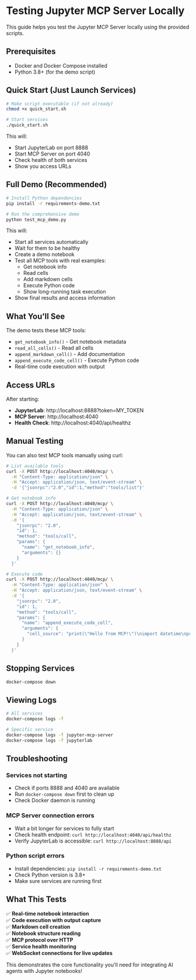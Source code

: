 # Testing Jupyter MCP Server Locally

This guide helps you test the Jupyter MCP Server locally using the provided scripts.

## Prerequisites

- Docker and Docker Compose installed
- Python 3.8+ (for the demo script)

## Quick Start (Just Launch Services)

```bash
# Make script executable (if not already)
chmod +x quick_start.sh

# Start services
./quick_start.sh
```

This will:
- Start JupyterLab on port 8888
- Start MCP Server on port 4040
- Check health of both services
- Show you access URLs

## Full Demo (Recommended)

```bash
# Install Python dependencies
pip install -r requirements-demo.txt

# Run the comprehensive demo
python test_mcp_demo.py
```

This will:
- Start all services automatically
- Wait for them to be healthy
- Create a demo notebook
- Test all MCP tools with real examples:
  - Get notebook info
  - Read cells
  - Add markdown cells
  - Execute Python code
  - Show long-running task execution
- Show final results and access information

## What You'll See

The demo tests these MCP tools:
- `get_notebook_info()` - Get notebook metadata
- `read_all_cells()` - Read all cells
- `append_markdown_cell()` - Add documentation
- `append_execute_code_cell()` - Execute Python code
- Real-time code execution with output

## Access URLs

After starting:
- **JupyterLab**: http://localhost:8888?token=MY_TOKEN
- **MCP Server**: http://localhost:4040
- **Health Check**: http://localhost:4040/api/healthz

## Manual Testing

You can also test MCP tools manually using curl:

```bash
# List available tools
curl -X POST http://localhost:4040/mcp/ \
  -H "Content-Type: application/json" \
  -H "Accept: application/json, text/event-stream" \
  -d '{"jsonrpc":"2.0","id":1,"method":"tools/list"}'

# Get notebook info
curl -X POST http://localhost:4040/mcp/ \
  -H "Content-Type: application/json" \
  -H "Accept: application/json, text/event-stream" \
  -d '{
    "jsonrpc": "2.0",
    "id": 1,
    "method": "tools/call",
    "params": {
      "name": "get_notebook_info",
      "arguments": {}
    }
  }'

# Execute code
curl -X POST http://localhost:4040/mcp/ \
  -H "Content-Type: application/json" \
  -H "Accept: application/json, text/event-stream" \
  -d '{
    "jsonrpc": "2.0",
    "id": 1,
    "method": "tools/call",
    "params": {
      "name": "append_execute_code_cell",
      "arguments": {
        "cell_source": "print(\"Hello from MCP!\")\nimport datetime\nprint(f\"Current time: {datetime.datetime.now()}\")"
      }
    }
  }'
```

## Stopping Services

```bash
docker-compose down
```

## Viewing Logs

```bash
# All services
docker-compose logs -f

# Specific service
docker-compose logs -f jupyter-mcp-server
docker-compose logs -f jupyterlab
```

## Troubleshooting

### Services not starting
- Check if ports 8888 and 4040 are available
- Run `docker-compose down` first to clean up
- Check Docker daemon is running

### MCP Server connection errors
- Wait a bit longer for services to fully start
- Check health endpoint: `curl http://localhost:4040/api/healthz`
- Verify JupyterLab is accessible: `curl http://localhost:8888/api`

### Python script errors
- Install dependencies: `pip install -r requirements-demo.txt`
- Check Python version is 3.8+
- Make sure services are running first

## What This Tests

✅ **Real-time notebook interaction**  
✅ **Code execution with output capture**  
✅ **Markdown cell creation**  
✅ **Notebook structure reading**  
✅ **MCP protocol over HTTP**  
✅ **Service health monitoring**  
✅ **WebSocket connections for live updates**

This demonstrates the core functionality you'll need for integrating AI agents with Jupyter notebooks! 